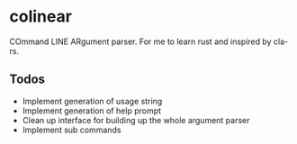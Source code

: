 # colinear
COmmand LINE ARgument parser. For me to learn rust and inspired by cla-rs.

## Todos
- Implement generation of usage string
- Implement generation of help prompt
- Clean up interface for building up the whole argument parser
- Implement sub commands
